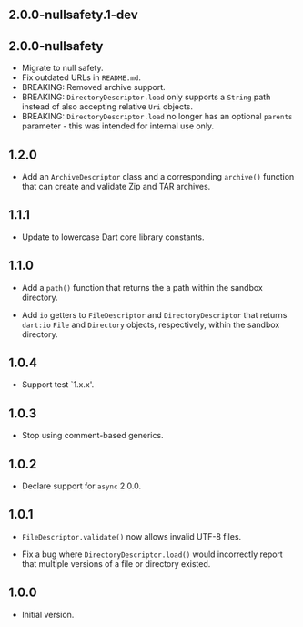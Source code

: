 ## 2.0.0-nullsafety.1-dev

## 2.0.0-nullsafety

* Migrate to null safety.
* Fix outdated URLs in `README.md`.
* BREAKING: Removed archive support.
* BREAKING: `DirectoryDescriptor.load` only supports a `String` path instead of
  also accepting relative `Uri` objects.
* BREAKING: `DirectoryDescriptor.load` no longer has an optional `parents`
  parameter - this was intended for internal use only.

## 1.2.0

* Add an `ArchiveDescriptor` class and a corresponding `archive()` function that
  can create and validate Zip and TAR archives.

## 1.1.1

* Update to lowercase Dart core library constants.

## 1.1.0

* Add a `path()` function that returns the a path within the sandbox directory.

* Add `io` getters to `FileDescriptor` and `DirectoryDescriptor` that returns
  `dart:io` `File` and `Directory` objects, respectively, within the sandbox
  directory.

## 1.0.4

* Support test `1.x.x'.

## 1.0.3

* Stop using comment-based generics.

## 1.0.2

* Declare support for `async` 2.0.0.

## 1.0.1

* `FileDescriptor.validate()` now allows invalid UTF-8 files.

* Fix a bug where `DirectoryDescriptor.load()` would incorrectly report that
  multiple versions of a file or directory existed.

## 1.0.0

* Initial version.
